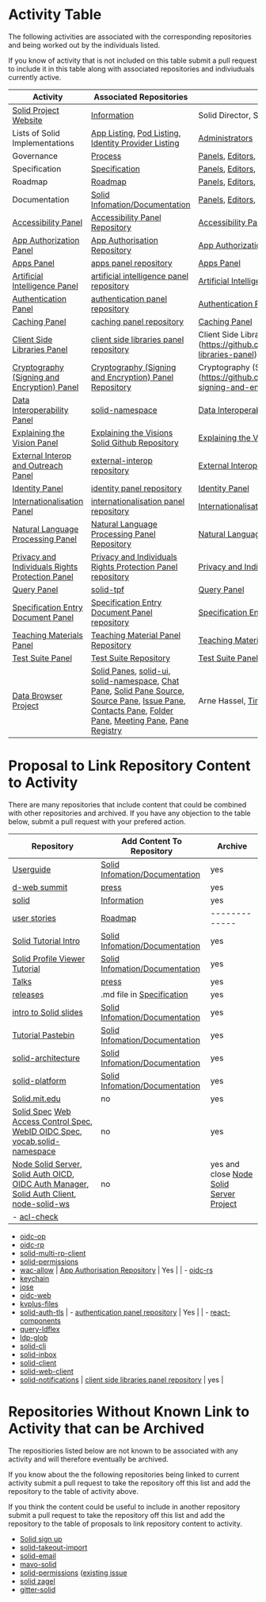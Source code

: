 
# Activity Table

The following activities are associated with the corresponding repositories and being worked out by the individuals listed. 

If you know of activity that is not included on this table submit a pull request to include it in this table along with associated repositories and indiviuduals currently active. 

| Activity  |  Associated Repositories  | Individuals Currently Active | 
| ------------- | ------------- | ------------- |
| [Solid Project Website](https://www.solidproject.org) | [Information](https://github.com/solid/information) | Solid Director, Solid Manager |
| Lists of Solid Implementations | [App Listing](https://github.com/solid/solid-apps), [Pod Listing](https://github.com/solid/pods), [Identity Provider Listing](https://github.com/solid/solid-idp-list) | [Administrators](https://github.com/orgs/solid/teams/administrators) | [Administrators](https://github.com/orgs/solid/teams/administrators)|
| Governance | [Process](https://github.com/solid/process) | [Panels](https://github.com/orgs/solid/teams/panels), [Editors](https://github.com/orgs/solid/teams/editors), [Administrators](https://github.com/orgs/solid/teams/administrators), Solid Director, Solid Manager |
| Specification | [Specification](https://github.com/solid/specification) | [Panels](https://github.com/orgs/solid/teams/panels), [Editors](https://github.com/orgs/solid/teams/editors), [Administrators](https://github.com/orgs/solid/teams/administrators), Solid Director, Solid Manager |
| Roadmap | [Roadmap](https://github.com/solid/Roadmap) | [Panels](https://github.com/orgs/solid/teams/panels), [Editors](https://github.com/orgs/solid/teams/editors), [Administrators](https://github.com/orgs/solid/teams/administrators), Solid Director, Solid Manager |
| Documentation |  [Solid Infomation/Documentation](https://github.com/solid/information/tree/master/documentation) | [Panels](https://github.com/orgs/solid/teams/panels), [Editors](https://github.com/orgs/solid/teams/editors), [Administrators](https://github.com/orgs/solid/teams/administrators), Solid Director, Solid Manager |
| [Accessibility Panel](https://github.com/solid/process/blob/master/panels.md#accessibility-panel) | [Accessibility Panel Repository](https://github.com/solid/Accessibility-Panel) | [Accessibility Panel](https://github.com/solid/process/blob/master/panels.md#accessibility-panel) |
| [App Authorization Panel](https://github.com/solid/process/blob/master/panels.md#app-authorization) | [App Authorisation Repository](https://github.com/solid/app-authorization-panel/issues/) | [App Authorization Panel](https://github.com/solid/process/blob/master/panels.md#app-authorization) |
| [Apps Panel](https://github.com/solid/process/blob/master/panels.md#apps-panel) | [apps panel repository](https://github.com/solid/apps-panel)  | [Apps Panel](https://github.com/solid/process/blob/master/panels.md#apps-panel) |
| [Artificial Intelligence Panel](https://github.com/solid/process/blob/master/panels.md#artificial-intelligence-panel) | [artificial intelligence panel repository](https://github.com/solid/Artificial-Intelligence-Panel) | [Artificial Intelligence Panel](https://github.com/solid/process/blob/master/panels.md#artificial-intelligence-panel) |
| [Authentication Panel](https://github.com/solid/process/blob/master/panels.md#authentication-panel) | [authentication panel repository](https://github.com/solid/authentication-panel)  | [Authentication Panel](https://github.com/solid/process/blob/master/panels.md#authentication-panel) |
| [Caching Panel](https://github.com/solid/process/blob/master/panels.md#caching-panel) | [caching panel repository](https://github.com/solid/caching-panel) | [Caching Panel](https://github.com/solid/process/blob/master/panels.md#caching-panel) |
| [Client Side Libraries Panel](https://github.com/solid/process/blob/master/panels.md#client-side-libraries-panel) | [client side libraries panel repository](https://github.com/solid/client-side-libraries-panel) | Client Side Libraries Panel](https://github.com/solid/process/blob/master/panels.md#client-side-libraries-panel) |
| [Cryptography (Signing and Encryption) Panel](https://github.com/solid/process/blob/master/panels.md#cryptography-signing-and-encryption-panel) | [Cryptography (Signing and Encryption) Panel Repository](https://github.com/solid/cryptography-signing-and-encryption-panel) | Cryptography (Signing and Encryption) Panel](https://github.com/solid/process/blob/master/panels.md#cryptography-signing-and-encryption-panel) |
| [Data Interoperability Panel](https://github.com/solid/process/blob/master/panels.md#data-interoperability) | [solid-namespace](https://github.com/solid/solid-namespace) | [Data Interoperability Panel](https://github.com/solid/process/blob/master/panels.md#data-interoperability) |
| [Explaining the Vision Panel](https://github.com/solid/process/blob/master/panels.md#explaining-the-vision-panel) | [Explaining the Visions Solid Github Repository](https://github.com/solid/Explaining-the-Vision-Panel)  | [Explaining the Vision Panel](https://github.com/solid/process/blob/master/panels.md#explaining-the-vision-panel) |
| [External Interop and Outreach Panel](https://github.com/solid/process/blob/master/panels.md#external-interop-and-outreach-panel) | [external-interop repository](https://github.com/solid/external-interop) | [External Interop and Outreach Panel](https://github.com/solid/process/blob/master/panels.md#external-interop-and-outreach-panel) |
| [Identity Panel](https://github.com/solid/process/blob/master/panels.md#identity-panel) | [identity panel repository](https://github.com/solid/identity-panel)  | [Identity Panel](https://github.com/solid/process/blob/master/panels.md#identity-panel) |
| [Internationalisation Panel](https://github.com/solid/process/blob/master/panels.md#internationalisation-panel) | [internationalisation panel repository](https://github.com/solid/internationalisation-panel) | [Internationalisation Panel](https://github.com/solid/process/blob/master/panels.md#internationalisation-panel) |
| [Natural Language Processing Panel](https://github.com/solid/process/blob/master/panels.md#natural-language-processing-panel) | [Natural Language Processing Panel Repository](https://github.com/solid/natural-language-processing-panel) | [Natural Language Processing Panel](https://github.com/solid/process/blob/master/panels.md#natural-language-processing-panel) |
| [Privacy and Individuals Rights Protection Panel](https://github.com/solid/process/blob/master/panels.md#privacy-and-individuals-rights-protection-panel) | [Privacy and Individuals Rights Protection Panel repository](https://github.com/solid/privacy-and-individuals-rights-protection-panel/tree/master)  | [Privacy and Individuals Rights Protection Panel](https://github.com/solid/process/blob/master/panels.md#privacy-and-individuals-rights-protection-panel) |
| [Query Panel](https://github.com/solid/process/blob/master/panels.md#query-panel) | [solid-tpf](https://github.com/solid/solid-tpf)  | [Query Panel](https://github.com/solid/process/blob/master/panels.md#query-panel) |
| [Specification Entry Document Panel](https://github.com/solid/process/blob/master/panels.md#specification-entry-document-panel) | [Specification Entry Document Panel repository](https://github.com/solid/specification-entry-document-panel) | [Specification Entry Document Panel](https://github.com/solid/process/blob/master/panels.md#specification-entry-document-panel) |
| [Teaching Materials Panel](https://github.com/solid/process/blob/master/panels.md#teaching-material-panel) | [Teaching Material Panel Repository](https://github.com/solid/teaching-material-panel) | [Teaching Materials Panel](https://github.com/solid/process/blob/master/panels.md#teaching-material-panel) |
| [Test Suite Panel](https://github.com/solid/process/blob/master/panels.md#test-suite-panel) | [Test Suite Repository](https://github.com/solid/test-suite) | [Test Suite Panel](https://github.com/solid/process/blob/master/panels.md#test-suite-panel) |
| [Data Browser Project](https://github.com/orgs/solid/projects/4) | [Solid Panes](https://github.com/solid/solid-panes), [solid-ui](https://github.com/solid/solid-ui), [solid-namespace](https://github.com/solid/solid-namespace), [Chat Pane](https://github.com/solid/chat-pane), [Solid Pane Source](https://github.com/solid/solid-pane-source), [Source Pane](https://github.com/solid/source-pane), [Issue Pane](https://github.com/solid/issue-pane), [Contacts Pane](https://github.com/solid/contacts-pane), [Folder Pane](https://github.com/solid/folder-pane), [Meeting Pane](https://github.com/solid/meeting-pane), [Pane Registry](https://github.com/solid/pane-registry) | Arne Hassel, [Tim Berners-Lee](https://github.com/timbl), Vincent Tunru|


# Proposal to Link Repository Content to Activity 

There are many repositories that include content that could be combined with other repositories and archived. If you have any objection to the table below, submit a pull request with your prefered action.  

| Repository | Add Content To Repository  | Archive |
| ------------- | ------------- | ------------- |
| [Userguide](https://github.com/solid/userguide) | [Solid Infomation/Documentation](https://github.com/solid/information/tree/master/documentation) | yes |
| [d-web summit](https://github.com/solid/dweb-summit-2018) | [press](https://github.com/solid/information/blob/master/press.md) | yes |
| [solid](https://github.com/solid/solid) | [Information](https://github.com/solid/information) | yes |
| [user stories](https://github.com/solid/user-stories) | [Roadmap](https://github.com/solid/Roadmap) | ------------- |
| [Solid Tutorial Intro](https://github.com/solid/solid-tutorial-intro) | [Solid Infomation/Documentation](https://github.com/solid/information/tree/master/documentation) | yes |
| [Solid Profile Viewer Tutorial](https://github.com/solid/profile-viewer-tutorial) | [Solid Infomation/Documentation](https://github.com/solid/information/tree/master/documentation) | yes |
| [Talks](https://github.com/solid/talks) |[press](https://github.com/solid/information/blob/master/press.md) | yes |
| [releases](https://github.com/solid/releases) | .md file in [Specification](https://github.com/solid/specification) | yes |
| [intro to Solid slides](https://github.com/solid/intro-to-solid-slides) | [Solid Infomation/Documentation](https://github.com/solid/information/tree/master/documentation) | yes |
| [Tutorial Pastebin](https://github.com/solid/solid-tutorial-pastebin) | [Solid Infomation/Documentation](https://github.com/solid/information/tree/master/documentation) | yes |
| [solid-architecture](https://github.com/solid/solid-architecture) | [Solid Infomation/Documentation](https://github.com/solid/information/tree/master/documentation) | yes |
| [solid-platform](https://github.com/solid/solid-platform) | [Solid Infomation/Documentation](https://github.com/solid/information/tree/master/documentation) | yes |
| [Solid.mit.edu](https://github.com/solid/solid.mit.edu) | no | yes |
| [Solid Spec](https://github.com/solid/solid-spec) [Web Access Control Spec](https://github.com/solid/web-access-control-spec), [WebID OIDC Spec](https://github.com/solid/webid-oidc-spec), [vocab](https://github.com/solid/vocab),[solid-namespace](https://github.com/solid/solid-namespace) | no | yes |
| [Node Solid Server](https://github.com/solid/node-solid-server), [Solid Auth OICD](https://github.com/solid/solid-auth-oidc), [OIDC Auth Manager](https://github.com/solid/oidc-auth-manager), [Solid Auth Client](https://github.com/solid/solid-auth-client), [node-solid-ws](https://github.com/solid/node-solid-ws) | no | yes and close [Node Solid Server Project](https://github.com/orgs/solid/projects/2) |
| - [acl-check](https://github.com/solid/acl-check)
- [oidc-op](https://github.com/solid/oidc-op)
- [oidc-rp](https://github.com/solid/oidc-rp)
- [solid-multi-rp-client](https://github.com/solid/solid-multi-rp-client)
- [solid-permissions](https://github.com/solid/solid-permissions)
- [wac-allow](https://github.com/solid/wac-allow) | [App Authorisation Repository](https://github.com/solid/app-authorization-panel/issues/)  | Yes |
| - [oidc-rs](https://github.com/solid/oidc-rs)
- [keychain](https://github.com/solid/keychain)
- [jose](https://github.com/solid/jose)
- [oidc-web](https://github.com/solid/oidc-web)
- [kvplus-files](https://github.com/solid/kvplus-files)
- [solid-auth-tls](https://github.com/solid/solid-auth-tls) | - [authentication panel repository](https://github.com/solid/authentication-panel) | Yes |
| - [react-components](https://github.com/solid/react-components)
- [query-ldflex](https://github.com/solid/query-ldflex)
- [ldp-glob](https://github.com/solid/ldp-glob)
- [solid-cli](https://github.com/solid/solid-cli)
- [solid-inbox](https://github.com/solid/solid-inbox)
- [solid-client](https://github.com/solid/solid-client)
- [solid-web-client](https://github.com/solid/solid-web-client)
- [solid-notifications](https://github.com/solid/solid-notifications) | [client side libraries panel repository](https://github.com/solid/client-side-libraries-panel) | yes |

# Repositories Without Known Link to Activity that can be Archived

The repositiories listed below are not known to be associated with any activity and will therefore eventually be archived. 

If you know about the the following repositories being linked to current activity submit a pull request to take the repository off this list and add the repository to the table of activity above.  

If you think the content could be useful to include in another repository submit a pull request to take the repository off this list and add the repository to the table of proposals to link repository content to activity. 

* [Solid sign up](https://github.com/solid/solid-sign-up) 
* [solid-takeout-import](https://github.com/solid/solid-takeout-import) 
* [solid-email](https://github.com/solid/solid-email)
* [mavo-solid](https://github.com/solid/mavo-solid)
* [solid-permissions](https://github.com/solid/solid-permissions) ([existing issue](https://github.com/solid/solid-permissions/issues/33)
* [solid zagel](https://github.com/solid/solid-zagel)
* [gitter-solid](https://github.com/solid/gitter-solid)
